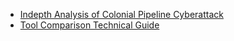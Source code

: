 - [Indepth Analysis of Colonial Pipeline Cyberattack](colonial.md)
- [Tool Comparison Technical Guide](toolcomparison.md)
